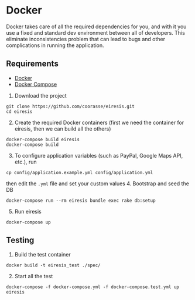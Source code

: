 # Docker

Docker takes care of all the required dependencies for you, and with it you use a fixed and standard dev environment between all of developers. This eliminate inconsistencies problem that can lead to bugs and other complications in running the application.

## Requirements
* [Docker](https://www.docker.com/)
* [Docker Compose](https://github.com/docker/compose)

1. Download the project
```
git clone https://github.com/coorasse/eiresis.git
cd eiresis
```
2. Create the required Docker containers (first we need the container for eiresis, then we can build all the others) 
```
docker-compose build eiresis
docker-compose build
```
3. To configure application variables (such as PayPal, Google Maps API, etc.), run
```
cp config/application.example.yml config/application.yml
```
then edit the `.yml` file and set your custom values
4. Bootstrap and seed the DB
```
docker-compose run --rm eiresis bundle exec rake db:setup
```
5. Run eiresis
```
docker-compose up
```

## Testing

1. Build the test container
```
docker build -t eiresis_test ./spec/
```
2. Start all the test
```
docker-compose -f docker-compose.yml -f docker-compose.test.yml up eiresis
```
